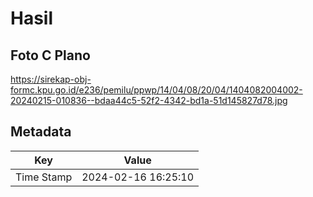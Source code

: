 # Hasil

## Foto C Plano

https://sirekap-obj-formc.kpu.go.id/e236/pemilu/ppwp/14/04/08/20/04/1404082004002-20240215-010836--bdaa44c5-52f2-4342-bd1a-51d145827d78.jpg


## Metadata

| Key        | Value               |
| ---------- | ------------------- |
| Time Stamp | 2024-02-16 16:25:10 |




